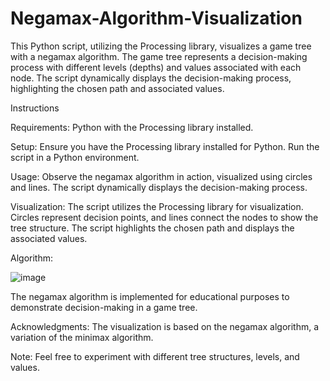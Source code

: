 # Negamax-Algorithm-Visualization

This Python script, utilizing the Processing library, visualizes a game tree with a negamax algorithm. The game tree represents a decision-making process with different levels (depths) and values associated with each node. The script dynamically displays the decision-making process, highlighting the chosen path and associated values.

Instructions

Requirements:
Python with the Processing library installed.

Setup:
Ensure you have the Processing library installed for Python.
Run the script in a Python environment.

Usage:
Observe the negamax algorithm in action, visualized using circles and lines.
The script dynamically displays the decision-making process.

Visualization:
The script utilizes the Processing library for visualization.
Circles represent decision points, and lines connect the nodes to show the tree structure.
The script highlights the chosen path and displays the associated values.

Algorithm:

![image](https://github.com/BOUKEHILMerouane/Negamax-Algorithm-Visualization/assets/86635426/69765ee4-34f7-439f-8ac4-7b641458f94c)


The negamax algorithm is implemented for educational purposes to demonstrate decision-making in a game tree.

Acknowledgments:
The visualization is based on the negamax algorithm, a variation of the minimax algorithm.

Note:
Feel free to experiment with different tree structures, levels, and values.
